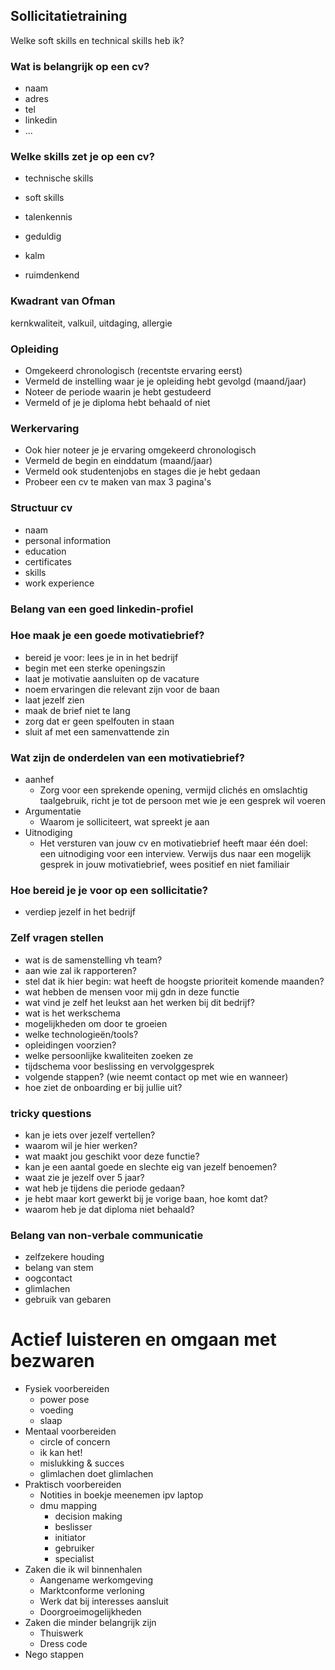 ## Sollicitatietraining

Welke soft skills en technical skills heb ik?

### Wat is belangrijk op een cv?
- naam
- adres
- tel
- linkedin
- ...

### Welke skills zet je op een cv?
- technische skills
- soft skills
- talenkennis

- geduldig
- kalm
- ruimdenkend

### Kwadrant van Ofman

kernkwaliteit, valkuil, uitdaging, allergie

### Opleiding

- Omgekeerd chronologisch (recentste ervaring eerst)
- Vermeld de instelling waar je je opleiding hebt gevolgd (maand/jaar)
- Noteer de periode waarin je hebt gestudeerd
- Vermeld of je je diploma hebt behaald of niet

### Werkervaring

- Ook hier noteer je je ervaring omgekeerd chronologisch
- Vermeld de begin en einddatum (maand/jaar)
- Vermeld ook studentenjobs en stages die je hebt gedaan
- Probeer een cv te maken van max 3 pagina's

### Structuur cv
- naam
- personal information
- education
- certificates
- skills
- work experience

### Belang van een goed linkedin-profiel

### Hoe maak je een goede motivatiebrief?

- bereid je voor: lees je in in het bedrijf
- begin met een sterke openingszin
- laat je motivatie aansluiten op de vacature
- noem ervaringen die relevant zijn voor de baan
- laat jezelf zien
- maak de brief niet te lang
- zorg dat er geen spelfouten in staan
- sluit af met een samenvattende zin

### Wat zijn de onderdelen van een motivatiebrief?
- aanhef
	- Zorg voor een sprekende opening, vermijd clichés en omslachtig taalgebruik, richt je tot de persoon met wie je een gesprek wil voeren
- Argumentatie
	- Waarom je solliciteert, wat spreekt je aan 
- Uitnodiging
	- Het versturen van jouw cv en motivatiebrief heeft maar één doel: een uitnodiging voor een interview. Verwijs dus naar een mogelijk gesprek in jouw motivatiebrief, wees positief en niet familiair

### Hoe bereid je je voor op een sollicitatie?

- verdiep jezelf in het bedrijf

### Zelf vragen stellen

- wat is de samenstelling vh team?
- aan wie zal ik rapporteren?
- stel dat ik hier begin: wat heeft de hoogste prioriteit komende maanden?
- wat hebben de mensen voor mij gdn in deze functie
- wat vind je zelf het leukst aan het werken bij dit bedrijf?
- wat is het werkschema
- mogelijkheden om door te groeien
- welke technologieën/tools?
- opleidingen voorzien?
- welke persoonlijke kwaliteiten zoeken ze
- tijdschema voor beslissing en vervolggesprek
- volgende stappen? (wie neemt contact op met wie en wanneer)
- hoe ziet de onboarding er bij jullie uit?

### tricky questions

- kan je iets over jezelf vertellen?
- waarom wil je hier werken?
- wat maakt jou geschikt voor deze functie?
- kan je een aantal goede en slechte eig van jezelf benoemen?
- waat zie je jezelf over 5 jaar?
- wat heb je tijdens die periode gedaan?
- je hebt maar kort gewerkt bij je vorige baan, hoe komt dat?
- waarom heb je dat diploma niet behaald?

### Belang van non-verbale communicatie

- zelfzekere houding
- belang van stem
- oogcontact
- glimlachen
- gebruik van gebaren

# Actief luisteren en omgaan met bezwaren

- Fysiek voorbereiden
	- power pose
	- voeding
	- slaap
- Mentaal voorbereiden
	- circle of concern
	- ik kan het!
	- mislukking & succes
	- glimlachen doet glimlachen
- Praktisch voorbereiden
	- Notities in boekje meenemen ipv laptop 
	- dmu mapping
		- decision making
		- beslisser
		- initiator
		- gebruiker
		- specialist
- Zaken die ik wil binnenhalen
	- Aangename werkomgeving
	- Marktconforme verloning
	- Werk dat bij interesses aansluit
	- Doorgroeimogelijkheden
- Zaken die minder belangrijk zijn
	- Thuiswerk
	- Dress code
- Nego stappen